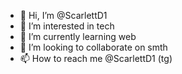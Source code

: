 - 👋 Hi, I’m @ScarlettD1
- 👀 I’m interested in tech
- 🌱 I’m currently learning web
- 💞️ I’m looking to collaborate on smth
- 📫 How to reach me @ScarlettD1 (tg)
<!---
ScarlettD1/ScarlettD1 is a ✨ special ✨ repository because its `README.md` (this file) appears on your GitHub profile.
You can click the Preview link to take a look at your changes.
--->
